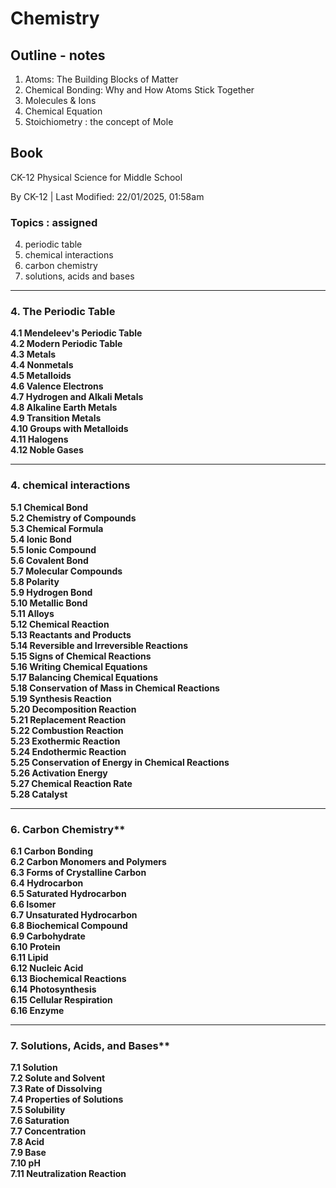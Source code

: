# Chemistry 


## Outline - notes 

1. Atoms: The Building Blocks of Matter
2. Chemical Bonding: Why and How Atoms Stick Together
3. Molecules & Ions 
4. Chemical Equation
5. Stoichiometry : the concept of Mole 



## Book 

CK-12 Physical Science for Middle School

By CK-12 | Last Modified: 22/01/2025, 01:58am


### Topics : assigned 


4. periodic table
5. chemical interactions
6. carbon chemistry
7. solutions, acids and bases


---


### 4. The Periodic Table

**4.1 Mendeleev's Periodic Table**  
**4.2 Modern Periodic Table**  
**4.3 Metals**  
**4.4 Nonmetals**  
**4.5 Metalloids**  
**4.6 Valence Electrons**  
**4.7 Hydrogen and Alkali Metals**  
**4.8 Alkaline Earth Metals**  
**4.9 Transition Metals**  
**4.10 Groups with Metalloids**  
**4.11 Halogens**  
**4.12 Noble Gases**  


---
### 4. chemical interactions


**5.1 Chemical Bond**  
**5.2 Chemistry of Compounds**  
**5.3 Chemical Formula**  
**5.4 Ionic Bond**  
**5.5 Ionic Compound**  
**5.6 Covalent Bond**  
**5.7 Molecular Compounds**  
**5.8 Polarity**  
**5.9 Hydrogen Bond**  
**5.10 Metallic Bond**  
**5.11 Alloys**  
**5.12 Chemical Reaction**  
**5.13 Reactants and Products**  
**5.14 Reversible and Irreversible Reactions**  
**5.15 Signs of Chemical Reactions**  
**5.16 Writing Chemical Equations**  
**5.17 Balancing Chemical Equations**  
**5.18 Conservation of Mass in Chemical Reactions**  
**5.19 Synthesis Reaction**  
**5.20 Decomposition Reaction**  
**5.21 Replacement Reaction**  
**5.22 Combustion Reaction**  
**5.23 Exothermic Reaction**  
**5.24 Endothermic Reaction**  
**5.25 Conservation of Energy in Chemical Reactions**  
**5.26 Activation Energy**  
**5.27 Chemical Reaction Rate**  
**5.28 Catalyst**  


---

###  6. Carbon Chemistry**
**6.1 Carbon Bonding**  
**6.2 Carbon Monomers and Polymers**  
**6.3 Forms of Crystalline Carbon**  
**6.4 Hydrocarbon**  
**6.5 Saturated Hydrocarbon**  
**6.6 Isomer**  
**6.7 Unsaturated Hydrocarbon**  
**6.8 Biochemical Compound**  
**6.9 Carbohydrate**  
**6.10 Protein**  
**6.11 Lipid**  
**6.12 Nucleic Acid**  
**6.13 Biochemical Reactions**  
**6.14 Photosynthesis**  
**6.15 Cellular Respiration**  
**6.16 Enzyme**  

---

###  7. Solutions, Acids, and Bases**
**7.1 Solution**  
**7.2 Solute and Solvent**  
**7.3 Rate of Dissolving**  
**7.4 Properties of Solutions**  
**7.5 Solubility**  
**7.6 Saturation**  
**7.7 Concentration**  
**7.8 Acid**  
**7.9 Base**  
**7.10 pH**  
**7.11 Neutralization Reaction**  





